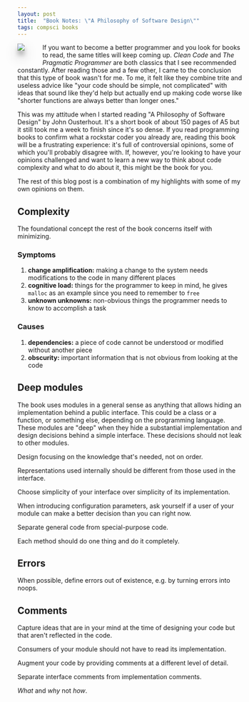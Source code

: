 ```yaml
---
layout: post
title:  "Book Notes: \"A Philosophy of Software Design\""
tags: compsci books
---
```

<img style="max-width: 50%; float: left; box-shadow: 0 14px 28px rgba(0,0,0,0.25), 0 10px 10px rgba(0,0,0,0.22); border: none; margin: 0 40px 20px 0;" src="{{ '/images/phil-software-design.jpg' | relative_url}}">

If you want to become a better programmer and you look for books to read, the same titles will keep coming up. *Clean Code* and *The Pragmatic Programmer* are both classics that I see recommended constantly. After reading those and a few other, I came to the conclusion that this type of book wasn't for me. To me, it felt like they  combine trite and useless advice like "your code should be simple, not complicated" with ideas that sound like they'd help but actually end up making code worse like "shorter functions are always better than longer ones."

<!--break-->

This was my attitude when I started reading "A Philosophy of Software Design" by John Ousterhout. It's a short book of about 150 pages of A5 but it still took me a week to finish since it's so dense. If you read programming books to confirm what a rockstar coder you already are, reading this book will be a frustrating experience: it's full of controversial opinions, some of which you'll probably disagree with. If, however, you're looking to have your opinions challenged and want to learn a new way to think about code complexity and what to do about it, this might be the book for you.

The rest of this blog post is a combination of my highlights with some of my own opinions on them.

## Complexity

The foundational concept the rest of the book concerns itself with minimizing.

### Symptoms

1. **change amplification:** making a change to the system needs modifications to the code in many different places
2. **cognitive load:** things for the programmer to keep in mind, he gives `malloc` as an example since you need to remember to `free`
3. **unknown unknowns:** non-obvious things the programmer needs to know to accomplish a task

### Causes

1. **dependencies:** a piece of code cannot be understood or modified without another piece
2. **obscurity:** important information that is not obvious from looking at the code

## Deep modules

The book uses modules in a general sense as anything that allows hiding an implementation behind a public interface. This could be a class or a function, or something else, depending on the programming language. These modules are "deep" when they hide a substantial implementation and design decisions behind a simple interface. These decisions should not leak to other modules. 

Design focusing on the knowledge that's needed, not on order.

Representations used internally should be different from those used in the interface.

Choose simplicity of your interface over simplicity of its implementation.

When introducing configuration parameters, ask yourself if a user of your module can make a better decision than you can right now.

Separate general code from special-purpose code.

Each method should do one thing and do it completely.

## Errors

When possible, define errors out of existence, e.g. by turning errors into noops.

## Comments

Capture ideas that are in your mind at the time of designing your code but that aren't reflected in the code.

Consumers of your module should not have to read its implementation.

Augment your code by providing comments at a different level of detail.

Separate interface comments from implementation comments.

*What* and *why* not *how*.